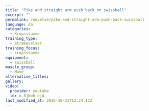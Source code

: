 ```yaml
---
title: "Pike and straight arm push back on swissball"
excerpt: ""
permalink: /oevelse/pike-and-straight-arm-push-back-swissball
language: da
categories:
  - Kropsstamme
training_type: 
  - Strækøvelser
training_focus: 
  - kropsstamme
equipment:
  - swissball
muscle_group:
  - Mave
alternative_titles:
gallery:
video:
  provider: youtube
  id: o-8jNoh_ojA
last_modified_at: 2016-10-31T12:34:12Z
---
```



